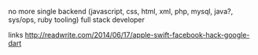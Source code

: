 no more single backend (javascript, css, html, xml, php, mysql, java?, sys/ops, ruby tooling) full stack developer

links http://readwrite.com/2014/06/17/apple-swift-facebook-hack-google-dart
